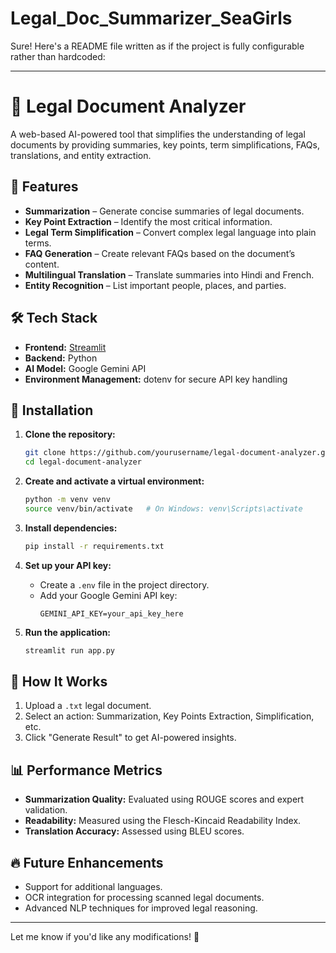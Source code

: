 # Legal_Doc_Summarizer_SeaGirls

Sure! Here's a README file written as if the project is fully configurable rather than hardcoded:  

---

# 📜 Legal Document Analyzer  

A web-based AI-powered tool that simplifies the understanding of legal documents by providing summaries, key points, term simplifications, FAQs, translations, and entity extraction.  

## 🚀 Features  
- **Summarization** – Generate concise summaries of legal documents.  
- **Key Point Extraction** – Identify the most critical information.  
- **Legal Term Simplification** – Convert complex legal language into plain terms.  
- **FAQ Generation** – Create relevant FAQs based on the document’s content.  
- **Multilingual Translation** – Translate summaries into Hindi and French.  
- **Entity Recognition** – List important people, places, and parties.  

## 🛠️ Tech Stack  
- **Frontend:** [Streamlit](https://streamlit.io/)  
- **Backend:** Python  
- **AI Model:** Google Gemini API  
- **Environment Management:** dotenv for secure API key handling  

## 📂 Installation  

1. **Clone the repository:**  
   ```sh
   git clone https://github.com/yourusername/legal-document-analyzer.git
   cd legal-document-analyzer
   ```  
   
2. **Create and activate a virtual environment:**  
   ```sh
   python -m venv venv
   source venv/bin/activate   # On Windows: venv\Scripts\activate
   ```  

3. **Install dependencies:**  
   ```sh
   pip install -r requirements.txt
   ```  

4. **Set up your API key:**  
   - Create a `.env` file in the project directory.  
   - Add your Google Gemini API key:  
     ```
     GEMINI_API_KEY=your_api_key_here
     ```  

5. **Run the application:**  
   ```sh
   streamlit run app.py
   ```  

## 🔄 How It Works  
1. Upload a `.txt` legal document.  
2. Select an action: Summarization, Key Points Extraction, Simplification, etc.  
3. Click "Generate Result" to get AI-powered insights.  

## 📊 Performance Metrics  
- **Summarization Quality:** Evaluated using ROUGE scores and expert validation.  
- **Readability:** Measured using the Flesch-Kincaid Readability Index.  
- **Translation Accuracy:** Assessed using BLEU scores.  

## 🔥 Future Enhancements  
- Support for additional languages.  
- OCR integration for processing scanned legal documents.  
- Advanced NLP techniques for improved legal reasoning.  

---

Let me know if you'd like any modifications! 🚀
